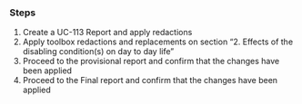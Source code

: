 
### Steps
1. Create a UC-113 Report and apply redactions
2. Apply toolbox redactions and replacements on section “2. Effects of the disabling condition(s) on day to day life”
3. Proceed to the provisional report and confirm that the changes have been applied
4. Proceed to the Final report and confirm that the changes have been applied